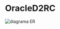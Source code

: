 # OracleD2RC
![diagrama ER](https://github.com/user-attachments/assets/815d73ef-168d-4f6a-95bb-8c09d595a699)
